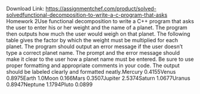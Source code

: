 Download Link: https://assignmentchef.com/product/solved-solvedfunctional-decomposition-to-write-a-c-program-that-asks
<br>
Homework 2Use functional decomposition to write a C++ program that asks the user to enter his or her weight and the name of a planet. The program then outputs how much the user would weigh on that planet. The following table gives the factor by which the weight must be multiplied for each planet. The program should output an error message if the user doesn’t type a correct planet name. The prompt and the error message should make it clear to the user how a planet name must be entered. Be sure to use proper formatting and appropriate comments in your code. The output should be labeled clearly and formatted neatly.Mercury 0.4155Venus 0.8975Earth 1.0Moon 0.166Mars 0.3507Jupiter 2.5374Saturn 1.0677Uranus 0.8947Neptune 1.1794Pluto 0.0899